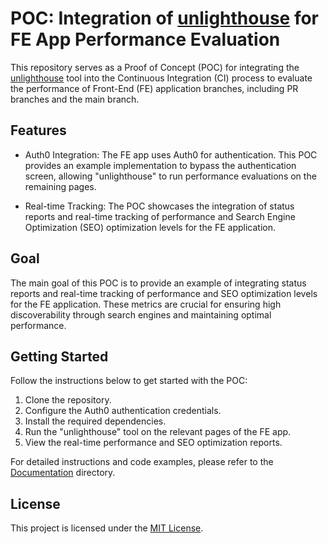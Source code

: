 # POC: Integration of [unlighthouse](https://unlighthouse.dev/) for FE App Performance Evaluation

This repository serves as a Proof of Concept (POC) for integrating the [unlighthouse](https://unlighthouse.dev/) tool into the Continuous Integration (CI) process to evaluate the performance of Front-End (FE) application branches, including PR branches and the main branch.

## Features

- Auth0 Integration: The FE app uses Auth0 for authentication. This POC provides an example implementation to bypass the authentication screen, allowing "unlighthouse" to run performance evaluations on the remaining pages.

- Real-time Tracking: The POC showcases the integration of status reports and real-time tracking of performance and Search Engine Optimization (SEO) optimization levels for the FE application.

## Goal

The main goal of this POC is to provide an example of integrating status reports and real-time tracking of performance and SEO optimization levels for the FE application. These metrics are crucial for ensuring high discoverability through search engines and maintaining optimal performance.

## Getting Started

Follow the instructions below to get started with the POC:

1. Clone the repository.
2. Configure the Auth0 authentication credentials.
3. Install the required dependencies.
4. Run the "unlighthouse" tool on the relevant pages of the FE app.
5. View the real-time performance and SEO optimization reports.

For detailed instructions and code examples, please refer to the [Documentation](./docs) directory.

## License

This project is licensed under the [MIT License](LICENSE).
